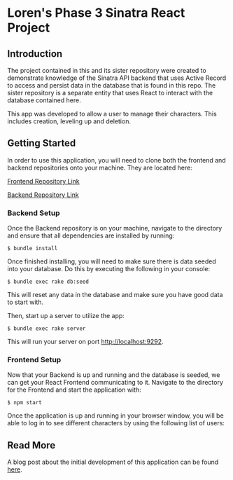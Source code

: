 # Loren's Phase 3 Sinatra React Project
## Introduction

The project contained in this and its sister repository were created to demonstrate knowledge of the Sinatra API backend that uses Active Record to access and persist data in the database that is found in this repo. The sister repository is a separate entity that uses React to interact with the database contained here.

This app was developed to allow a user to manage their characters. This includes creation, leveling up and deletion.


## Getting Started

In order to use this application, you will need to clone both the frontend and backend repositories onto your machine. They are located here:

[Frontend Repository Link](https://github.com/loren-michael/phase-3-project-frontend)

[Backend Repository Link](https://github.com/loren-michael/phase-3-sinatra-react-project)

### Backend Setup

Once the Backend repository is on your machine, navigate to the directory and ensure that all dependencies are installed by running:

```console
$ bundle install
```

Once finished installing, you will need to make sure there is data seeded into your database. Do this by executing the following in your console:

```console
$ bundle exec rake db:seed
```
This will reset any data in the database and make sure you have good data to start with.


Then, start up a server to utilize the app:

```console
$ bundle exec rake server
```

This will run your server on port
[http://localhost:9292](http://localhost:9292).



### Frontend Setup

Now that your Backend is up and running and the database is seeded, we can get your React Frontend communicating to it. Navigate to the directory for the Frontend and start the application with: 

```console
$ npm start
```
Once the application is up and running in your browser window, you will be able to log in to see different characters by using the following list of users:


## Read More

A blog post about the initial development of this application can be found [here](https://dev.to/lorenmichael/creating-an-app-with-react-and-sinatra-loa).

